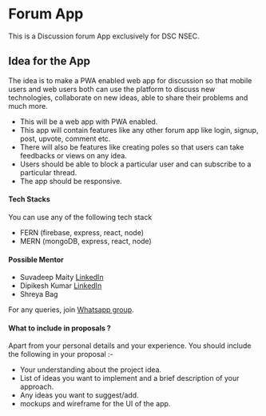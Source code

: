 # Forum App
This is a Discussion forum App exclusively for DSC NSEC.

## Idea for the App

The idea is to make a PWA enabled web app for discussion so that mobile users and web users both can use the platform to discuss new technologies, collaborate on new ideas, able to share their problems and much more.

- This will be a web app with PWA enabled.
- This app will contain features like any other forum app like login, signup, post, upvote, comment etc.
- There will also be features like creating poles so that users can take feedbacks or views on any idea.
- Users should be able to block a particular user and can subscribe to a particular thread.
- The app should be responsive.

#### Tech Stacks 

You can use any of the following tech stack

- FERN (firebase, express, react, node)
- MERN (mongoDB, express, react, node)

#### Possible Mentor

- Suvadeep Maity [LinkedIn](https://www.linkedin.com/in/suvadeep-maity-392a881a7)
- Dipikesh Kumar [LinkedIn](https://www.linkedin.com/in/dipikesh-kumar-465b111b1)
- Shreya Bag

For any queries, join [Whatsapp group](https://chat.whatsapp.com/H0IfxGdH2HN44JGJV40JcW).

#### What to include in proposals ?

Apart from your personal details and your experience. You should include the following in your proposal :-

- Your understanding about the project idea.
- List of ideas you want to implement and a brief description of your approach.
- Any ideas you want to suggest/add.
- mockups and wireframe for the UI of the app.

